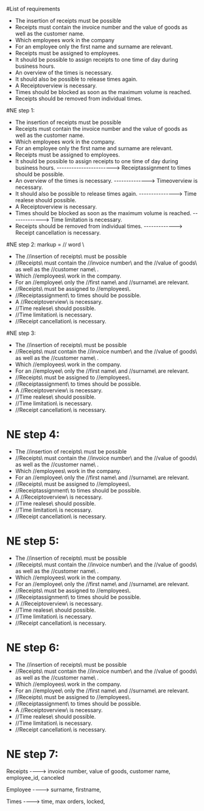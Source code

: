#List of requirements
* The insertion of receipts must be possible 
* Receipts must contain the invoice number and the value of goods as well as the customer name.
* Which employees work in the company
* For an employee only the first name and surname are relevant.
* Receipts must be assigned to employees.
* It should be possible to assign receipts to one time of day during business hours.
* An overview of the times is necessary.
* It should also be possible to release times again. 
* A Receiptoverview is necessary.
* Times should be blocked as soon as the maximum volume is reached.
* Receipts should be removed from individual times.

#NE step 1:

* The insertion of receipts must be possible 
* Receipts must contain the invoice number and the value of goods as well as the customer name.
* Which employees work in the company.
* For an employee only the first name and surname are relevant.
* Receipts must be assigned to employees.
* It should be possible to assign receipts to one time of day during business hours. -----------------------> Receiptassignment to times should be possible.  
* An overview of the times is necessary. --------------> Timeoverview is necessary. 
* It should also be possible to release times again.  ---------------> Time realese should possible.
* A Receiptoverview is necessary. 
* Times should be blocked as soon as the maximum volume is reached. -------------> Time limitation is necessary.
* Receipts should be removed from individual times. -------------> Receipt cancellation is necessary.

#NE step 2: markup = // word \\

* The //insertion of receipts\\ must be possible 
* //Receipts\\ must contain the //invoice number\\ and the //value of goods\\ as well as the //customer name\\ .
* Which //employees\\  work in the company.
* For an //employee\\  only the //first name\\ and //surname\\ are relevant.
* //Receipts\\ must be assigned to //employees\\.
* //Receiptassignment\\ to times should be possible.
* A //Receiptoverview\\ is necessary. 
* //Time realese\\ should possible.
* //Time limitation\\ is necessary.
* //Receipt cancellation\\ is necessary. 


#NE step 3:

* The //insertion of receipts\\ must be possible 
* //Receipts\\ must contain the //invoice number\\ and the //value of goods\\ as well as the //customer name\\ .
* Which //employees\\  work in the company.
* For an //employee\\  only the //first name\\ and //surname\\ are relevant.
* //Receipts\\ must be assigned to //employees\\.
* //Receiptassignment\\ to times should be possible.
* A //Receiptoverview\\ is necessary. 
* //Time realese\\ should possible.
* //Time limitation\\ is necessary.
* //Receipt cancellation\\ is necessary. 


# NE step 4:

* The //insertion of receipts\\ must be possible 
* //Receipts\\ must contain the //invoice number\\ and the //value of goods\\ as well as the //customer name\\ .
* Which //employees\\  work in the company.
* For an //employee\\  only the //first name\\ and //surname\\ are relevant.
* //Receipts\\ must be assigned to //employees\\.
* //Receiptassignment\\ to times should be possible.
* A //Receiptoverview\\ is necessary. 
* //Time realese\\ should possible.
* //Time limitation\\ is necessary.
* //Receipt cancellation\\ is necessary.

# NE step 5:

* The //insertion of receipts\\ must be possible 
* //Receipts\\ must contain the //invoice number\\ and the //value of goods\\ as well as the //customer name\\ .
* Which //employees\\  work in the company.
* For an //employee\\  only the //first name\\ and //surname\\ are relevant.
* //Receipts\\ must be assigned to //employees\\.
* //Receiptassignment\\ to times should be possible.
* A //Receiptoverview\\ is necessary. 
* //Time realese\\ should possible.
* //Time limitation\\ is necessary.
* //Receipt cancellation\\ is necessary.

# NE step 6:

* The //insertion of receipts\\ must be possible 
* //Receipts\\ must contain the //invoice number\\ and the //value of goods\\ as well as the //customer name\\ .
* Which //employees\\  work in the company.
* For an //employee\\  only the //first name\\ and //surname\\ are relevant.
* //Receipts\\ must be assigned to //employees\\.
* //Receiptassignment\\ to times should be possible.
* A //Receiptoverview\\ is necessary. 
* //Time realese\\ should possible.
* //Time limitation\\ is necessary.
* //Receipt cancellation\\ is necessary.

# NE step 7:

Receipts ---->  invoice number, value of goods, customer name, employee_id, canceled

Employee ---->  surname, firstname,

Times ----> time, max orders, locked,










 














